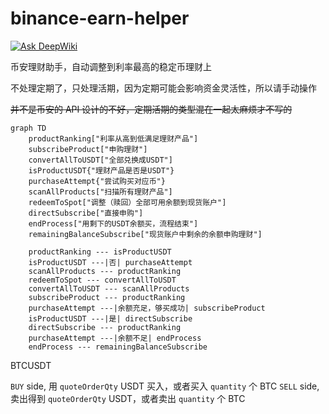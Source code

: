 # binance-earn-helper
[![Ask DeepWiki](https://deepwiki.com/badge.svg)](https://deepwiki.com/chesha1/binance-earn-helper)

币安理财助手，自动调整到利率最高的稳定币理财上

不处理定期了，只处理活期，因为定期可能会影响资金灵活性，所以请手动操作

~~并不是币安的 API 设计的不好，定期活期的类型混在一起太麻烦才不写的~~

```mermaid
graph TD
    productRanking["利率从高到低满足理财产品"]
    subscribeProduct["申购理财"]
    convertAllToUSDT["全部兑换成USDT"]
    isProductUSDT{"理财产品是否是USDT"}
    purchaseAttempt{"尝试购买对应币"}
    scanAllProducts["扫描所有理财产品"]
    redeemToSpot["调整（赎回）全部可用余额到现货账户"]
    directSubscribe["直接申购"]
    endProcess["用剩下的USDT余额买，流程结束"]
    remainingBalanceSubscribe["现货账户中剩余的余额申购理财"]

    productRanking --- isProductUSDT
    isProductUSDT ---|否| purchaseAttempt
    scanAllProducts --- productRanking
    redeemToSpot --- convertAllToUSDT
    convertAllToUSDT --- scanAllProducts
    subscribeProduct --- productRanking
    purchaseAttempt ---|余额充足，够买成功| subscribeProduct
    isProductUSDT ---|是| directSubscribe
    directSubscribe --- productRanking
    purchaseAttempt ---|余额不足| endProcess
    endProcess --- remainingBalanceSubscribe

```
BTCUSDT

`BUY` side, 用 `quoteOrderQty` USDT 买入，或者买入 `quantity` 个 BTC
`SELL` side, 卖出得到 `quoteOrderQty` USDT，或者卖出 `quantity` 个 BTC
